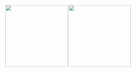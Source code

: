 <p align = "center">
  <img src = "https://github-readme-stats.vercel.app/api?username=ufoym&show_icons=true&count_private=true&theme=synthwave" height = 200>
  <img src = "https://github-readme-stats.vercel.app/api/top-langs/?username=ufoym&theme=synthwave&langs_count=3&hide=javascript,html,css" height = 200>
</p>
